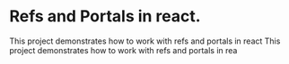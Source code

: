 # Refs and Portals in react.

This project demonstrates how to work with refs and portals in react
This project demonstrates how to work with refs and portals in rea